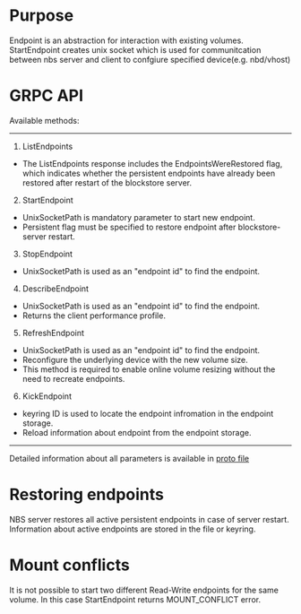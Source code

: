 # Purpose

Endpoint is an abstraction for interaction with existing volumes.
StartEndpoint creates unix socket which is used for communitcation
between nbs server and client to confgiure specified device(e.g. nbd/vhost)

# GRPC API

Available methods:

---

1. ListEndpoints

* The ListEndpoints response includes the EndpointsWereRestored flag,
which indicates whether the persistent endpoints have already been restored
after restart of the blockstore server.

2. StartEndpoint

* UnixSocketPath is mandatory parameter to start new endpoint.
* Persistent flag must be specified to restore endpoint after blockstore-server restart.

3. StopEndpoint

* UnixSocketPath is used as an "endpoint id" to find the endpoint.

4. DescribeEndpoint

* UnixSocketPath is used as an "endpoint id" to find the endpoint.
* Returns the client performance profile.

5. RefreshEndpoint

* UnixSocketPath is used as an "endpoint id" to find the endpoint.
* Reconfigure the underlying device with the new volume size.
* This method is required to enable online volume resizing without the need to recreate endpoints.

6. KickEndpoint

* keyring ID is used to locate the endpoint infromation in the endpoint storage.
* Reload information about endpoint from the endpoint storage.

---

Detailed information about all parameters is available in [proto file](https://github.com/ydb-platform/nbs/blob/main/cloud/blockstore/public/api/protos/endpoints.proto)

# Restoring endpoints

NBS server restores all active persistent endpoints in case of server restart.
Information about active endpoints are stored in the file or keyring.


# Mount conflicts
It is not possible to start two different Read-Write endpoints for the same volume.
In this case StartEndpoint returns MOUNT_CONFLICT error.

